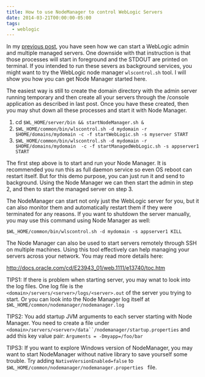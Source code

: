 ```yaml
---
title: How to use NodeManager to control WebLogic Servers
date: 2014-03-21T00:00:00-05:00
tags:
  - weblogic
---
```

In my [previous post](https://zemian.github.io/2014/03/how-to-start-multiple-weblogic-managed.html), you have seen how we can start a WebLogic admin and multiple managed servers. One downside with that instruction is that those processes will start in foreground and the STDOUT are printed on terminal. If you intended to run these severs as background services, you might want to try the WebLogic node manager `wlscontrol.sh` tool. I will show you how you can get Node Manager started here.

The easiest way is still to create the domain directory with the admin server running temporary and then create all your servers through the /console application as described in last post. Once you have these created, then you may shut down all these processes and start it with Node Manager.

1. cd `$WL_HOME/server/bin && startNodeManager.sh &`
3. `$WL_HOME/common/bin/wlscontrol.sh -d mydomain -r $HOME/domains/mydomain -c -f startWebLogic.sh -s myserver START`
4. `$WL_HOME/common/bin/wlscontrol.sh -d mydomain -r $HOME/domains/mydomain  -c -f startManagedWebLogic.sh -s appserver1 START`

The first step above is to start and run your Node Manager. It is recommended you run this as full daemon service so even OS reboot can restart itself. But for this demo purpose, you can just run it and send to background. Using the Node Manager we can then start the admin in step 2, and then to start the managed server on step 3.

The NodeManager can start not only just the WebLogic server for you, but it can also monitor them and automatically restart them if they were terminated for any reasons. If you want to shutdown the server manually, you may use this command using Node Manager as well:

`$WL_HOME/common/bin/wlscontrol.sh -d mydomain -s appserver1 KILL`

The Node Manager can also be used to start servers remotely through SSH on multiple machines. Using this tool effectively can help managing your servers across your network. You may read more details here:

http://docs.oracle.com/cd/E23943_01/web.1111/e13740/toc.htm

TIPS1: If there is problem when starting server, you may wnat to look into the log files. One log file is the `<domain>/servers/<server>/logs/<server>.out` of the server you trying to start. Or you can look into the Node Manager log itself at `$WL_HOME/common/nodemanager/nodemanager.log`

TIPS2: You add startup JVM arguments to each server starting with Node Manager. You need to create a file under `<domain>/servers/<server>/data``/nodemanager/startup.properties` and add this key value pair: `Arguments = -Dmyapp=/foo/bar`

TIPS3: If you want to explore Windows version of NodeManager, you may want to start NodeManager without native library to save yourself some trouble. Try adding `NativeVersionEnabled=false` to `$WL_HOME/common/nodemanager/nodemanager.properties `
file. 
